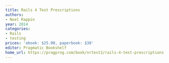 ```yaml
---
title: Rails 4 Test Prescriptions
authors:
- Noel Rappin
year: 2014
categories:
- Rails
- testing
prices: 'ebook: $25.00, paperbook: $38'
editor: Pragmatic Bookshelf
home_url: https://pragprog.com/book/nrtest2/rails-4-test-prescriptions
---
```

